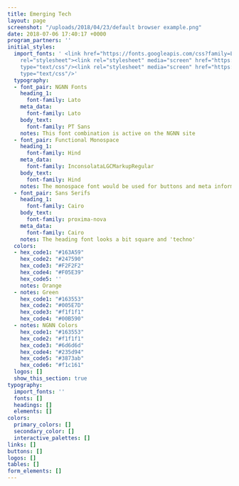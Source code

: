 ```yaml
---
title: Emerging Tech
layout: page
screenshot: "/uploads/2018/04/23/default browser example.png"
date: 2018-07-06 17:40:17 +0000
program_partners: ''
initial_styles:
  import_fonts: ' <link href="https://fonts.googleapis.com/css?family=Lato:300,400,700|PT+Sans|Inconsolata|Hind+Vadodara|Cairo|Cousine|Pragati+Narrow"
    rel="stylesheet"><link rel="stylesheet" media="screen" href="https://fontlibrary.org/face/inconsolata-lgc-markup"
    type="text/css"/><link rel="stylesheet" media="screen" href="https://fontlibrary.org/face/gidole-regular"
    type="text/css"/>'
  typography:
  - font_pair: NGNN Fonts
    heading_1:
      font-family: Lato
    meta_data:
      font-family: Lato
    body_text:
      font-family: PT Sans
    notes: This font combination is active on the NGNN site
  - font_pair: Functional Monospace
    heading_1:
      font-family: Hind
    meta_data:
      font-family: InconsolataLGCMarkupRegular
    body_text:
      font-family: Hind
    notes: The monospace font would be used for buttons and meta information.
  - font_pair: Sans Serifs
    heading_1:
      font-family: Cairo
    body_text:
      font-family: proxima-nova
    meta_data:
      font-family: Cairo
    notes: The heading font looks a bit square and 'techno'
  colors:
  - hex_code1: "#163A59"
    hex_code2: "#247590"
    hex_code3: "#F2F2F2"
    hex_code4: "#F05E39"
    hex_code5: ''
    notes: Orange
  - notes: Green
    hex_code1: "#163553"
    hex_code2: "#005E7D"
    hex_code3: "#f1f1f1"
    hex_code4: "#00B590"
  - notes: NGNN Colors
    hex_code1: "#163553"
    hex_code2: "#f1f1f1"
    hex_code3: "#6d6d6d"
    hex_code4: "#235d94"
    hex_code5: "#3873ab"
    hex_code6: "#f1c161"
  logos: []
  show_this_section: true
typography:
  import_fonts: ''
  fonts: []
  headings: []
  elements: []
colors:
  primary_colors: []
  secondary_color: []
  interactive_palettes: []
links: []
buttons: []
logos: []
tables: []
form_elements: []
---
```

